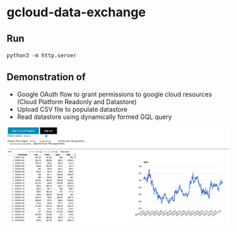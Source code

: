 # gcloud-data-exchange

## Run
```
python3 -m http.server
```

## Demonstration of 
* Google OAuth flow to grant permissions to google cloud resources (Cloud Platform Readonly and Datastore)
* Upload CSV file to populate datastore 
* Read datastore using dynamically formed GQL query

![2021-03-15](screenshots/ss-2021-03-15.png)

